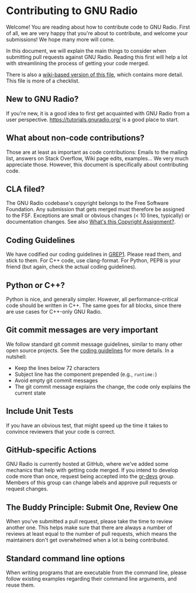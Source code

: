 # Contributing to GNU Radio

Welcome! You are reading about how to contribute code to GNU Radio. First of
all, we are very happy that you're about to contribute, and welcome your
submissions! We hope many more will come.

In this document, we will explain the main things to consider when submitting
pull requests against GNU Radio. Reading this first will help a lot with
streamlining the process of getting your code merged.

There is also a [wiki-based version of this file][wikicontrib], which contains
more detail.  This file is more of a checklist.

## New to GNU Radio?

If you're new, it is a good idea to first get acquainted with GNU Radio from a
user perspective.  https://tutorials.gnuradio.org/ is a good place to start.

## What about non-code contributions?

Those are at least as important as code contributions: Emails to the mailing
list, answers on Stack Overflow, Wiki page edits, examples... We very much
appreciate those. However, this document is specifically about contributing
code.

## CLA filed?

The GNU Radio codebase's copyright belongs to the Free Software Foundation. Any
submission that gets merged must therefore be assigned to the FSF. Exceptions
are small or obvious changes (< 10 lines, typically) or documentation changes.
See also [What's this Copyright Assignment?][cla].

## Coding Guidelines

We have codified our coding guidelines in [GREP1][grep1]. Please read them, and
stick to them. For C++ code, use clang-format. For Python, PEP8 is your friend
(but again, check the actual coding guidelines).

## Python or C++?

Python is nice, and generally simpler. However, all performance-critical code
should be written in C++. The same goes for all blocks, since there are use
cases for C++-only GNU Radio.

## Git commit messages are very important

We follow standard git commit message guidelines, similar to many other open
source projects. See the [coding guidelines][grep1] for more details. In a
nutshell:
- Keep the lines below 72 characters
- Subject line has the component prepended (e.g., `runtime:`)
- Avoid empty git commit messages
- The git commit message explains the change, the code only explains the current
  state

## Include Unit Tests

If you have an obvious test, that might speed up the time it takes to convince
reviewers that your code is correct.

## GitHub-specific Actions

GNU Radio is currently hosted at GitHub, where we've added some mechanics that
help with getting code merged. If you intend to develop code more than once,
request being accepted into the [gr-devs][gr-devs] group. Members of this group
can change labels and approve pull requests or request changes.

## The Buddy Principle: Submit One, Review One

When you've submitted a pull request, please take the time to review another
one. This helps make sure that there are always a number of reviews at least
equal to the number of pull requests, which means the maintainers don't get
overwhelmed when a lot is being contributed.

## Standard command line options

When writing programs that are executable from the command line,
please follow existing examples regarding their command line arguments, and
reuse them.

[grep1]: https://github.com/gnuradio/greps/blob/master/grep-0001-coding-guidelines.md
[cla]: https://wiki.gnuradio.org/index.php/Development#What.27s_this_Copyright_Assignment.3F
[wikicontrib]: https://wiki.gnuradio.org/index.php/Development
[gr-devs]: https://github.com/orgs/gnuradio/teams/gr-devs
